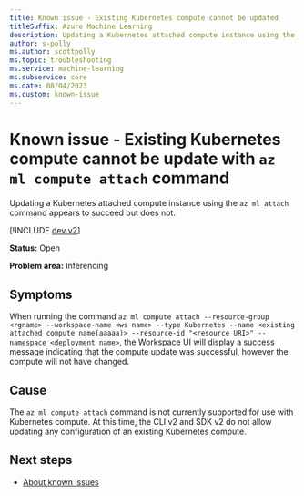 ```yaml
---
title: Known issue - Existing Kubernetes compute cannot be updated
titleSuffix: Azure Machine Learning
description: Updating a Kubernetes attached compute instance using the az ml attach command appears to succeed but does not.
author: s-polly
ms.author: scottpolly
ms.topic: troubleshooting  
ms.service: machine-learning
ms.subservice: core
ms.date: 08/04/2023
ms.custom: known-issue
---
```


# Known issue  - Existing Kubernetes compute cannot be update with `az ml compute attach` command

Updating a Kubernetes attached compute instance using the `az ml attach` command appears to succeed but does not.
 

[!INCLUDE [dev v2](../includes/machine-learning-dev-v2.md)]

**Status:** Open

**Problem area:** Inferencing

## Symptoms

When running the command `az ml compute attach --resource-group <rgname> --workspace-name <ws name> --type Kubernetes --name <existing attached compute name(aaaaa)> --resource-id "<resource URI>" --namespace <deployment name>`, the Workspace UI will display a success message indicating that the compute update was successful, however the compute will not have changed.

## Cause

The `az ml compute attach` command is not currently supported for use with Kubernetes compute. At this time, the CLI v2 and SDK v2 do not allow updating any configuration of an existing Kubernetes compute.


## Next steps

- [About known issues](azure-machine-learning-known-issues.md)
